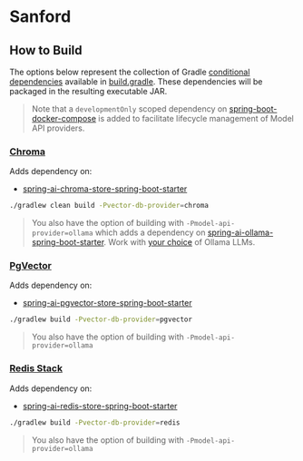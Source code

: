 # Sanford

## How to Build

The options below represent the collection of Gradle [conditional dependencies](https://www.baeldung.com/gradle-conditional-dependencies#configuring-conditional-dependency) available in [build.gradle](../build.gradle).  These dependencies will be packaged in the resulting executable JAR.

> Note that a `developmentOnly` scoped dependency on [spring-boot-docker-compose](https://docs.spring.io/spring-boot/reference/features/dev-services.html#features.dev-services.docker-compose) is added to facilitate lifecycle management of Model API providers.


### [Chroma](https://docs.trychroma.com/guides)

Adds dependency on:

* [spring-ai-chroma-store-spring-boot-starter](https://docs.spring.io/spring-ai/reference/api/vectordbs/chroma.html)


```bash
./gradlew clean build -Pvector-db-provider=chroma
```
> You also have the option of building with `-Pmodel-api-provider=ollama` which adds a dependency on [spring-ai-ollama-spring-boot-starter](https://docs.spring.io/spring-ai/reference/api/chat/ollama-chat.html).  Work with [your choice](https://github.com/ollama/ollama?tab=readme-ov-file#model-library) of Ollama LLMs.


### [PgVector](https://github.com/pgvector/pgvector)

Adds dependency on:

* [spring-ai-pgvector-store-spring-boot-starter](https://docs.spring.io/spring-ai/reference/api/vectordbs/pgvector.html)

```bash
./gradlew build -Pvector-db-provider=pgvector
```
> You also have the option of building with `-Pmodel-api-provider=ollama`

### [Redis Stack](https://redis.io/about/about-stack/)

Adds dependency on:

* [spring-ai-redis-store-spring-boot-starter](https://docs.spring.io/spring-ai/reference/api/vectordbs/redis.html)

```bash
./gradlew build -Pvector-db-provider=redis
```
> You also have the option of building with `-Pmodel-api-provider=ollama`
